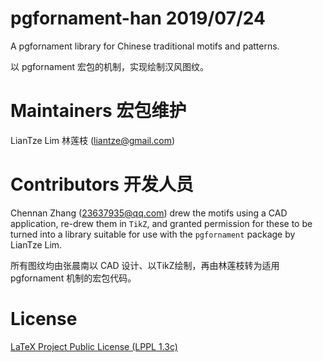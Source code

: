 # pgfornament-han 2019/07/24
A pgfornament library for Chinese traditional motifs and patterns.

以 pgfornament 宏包的机制，实现绘制汉风图纹。

# Maintainers 宏包维护
LianTze Lim 林莲枝 (liantze@gmail.com)

# Contributors 开发人员
Chennan Zhang (23637935@qq.com) drew the motifs using a CAD application,
re-drew them in `TikZ`, and granted permission for these to be turned into
a library suitable for use with the `pgfornament` package by LianTze Lim.

所有图纹均由张晨南以 CAD 设计、以TikZ绘制，再由林莲枝转为适用 pgfornament 机制的宏包代码。

# License
[LaTeX Project Public License (LPPL 1.3c)](https://www.latex-project.org/lppl/lppl-1-3c/)
